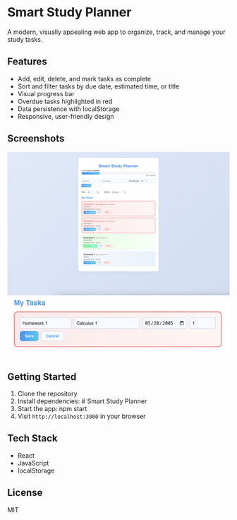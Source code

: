 # Smart Study Planner

A modern, visually appealing web app to organize, track, and manage your study tasks.

## Features

- Add, edit, delete, and mark tasks as complete
- Sort and filter tasks by due date, estimated time, or title
- Visual progress bar
- Overdue tasks highlighted in red
- Data persistence with localStorage
- Responsive, user-friendly design

## Screenshots

![App Screenshot](Home-Screen-Dashboard.png)
![Task Editor](Editing-Function.png)

## Getting Started

1. Clone the repository
2. Install dependencies: # Smart Study Planner
3. Start the app: npm start
4. Visit `http://localhost:3000` in your browser

## Tech Stack

- React
- JavaScript
- localStorage

## License

MIT

